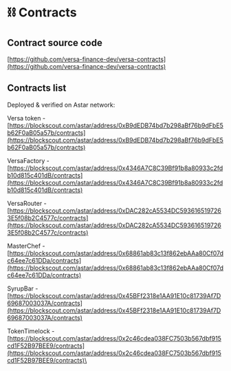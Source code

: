 # ⛓ Contracts

## Contract source code

[https://github.com/versa-finance-dev/versa-contracts](https://github.com/versa-finance-dev/versa-contracts)

## Contracts list

Deployed & verified on Astar network:

Versa token - [https://blockscout.com/astar/address/0xB9dEDB74bd7b298aBf76b9dFbE5b62F0aB05a57b/contracts](https://blockscout.com/astar/address/0xB9dEDB74bd7b298aBf76b9dFbE5b62F0aB05a57b/contracts)

VersaFactory - [https://blockscout.com/astar/address/0x4346A7C8C39Bf91b8a80933c2fdb10d815c401dB/contracts](https://blockscout.com/astar/address/0x4346A7C8C39Bf91b8a80933c2fdb10d815c401dB/contracts)

VersaRouter - [https://blockscout.com/astar/address/0xDAC282cA5534DC5936165197263E5f08b2C4577c/contracts](https://blockscout.com/astar/address/0xDAC282cA5534DC5936165197263E5f08b2C4577c/contracts)

MasterChef - [https://blockscout.com/astar/address/0x68861ab83c13f862ebAAa80Cf07dc64ee7c61DDa/contracts](https://blockscout.com/astar/address/0x68861ab83c13f862ebAAa80Cf07dc64ee7c61DDa/contracts)

SyrupBar - [https://blockscout.com/astar/address/0x45BFf2318e1AA91E10c81739Af7D69687003037A/contracts](https://blockscout.com/astar/address/0x45BFf2318e1AA91E10c81739Af7D69687003037A/contracts)

TokenTimelock - [https://blockscout.com/astar/address/0x2c46cdea038FC7503b567dbf915cd1F52B97BEE9/contracts](https://blockscout.com/astar/address/0x2c46cdea038FC7503b567dbf915cd1F52B97BEE9/contracts)\
